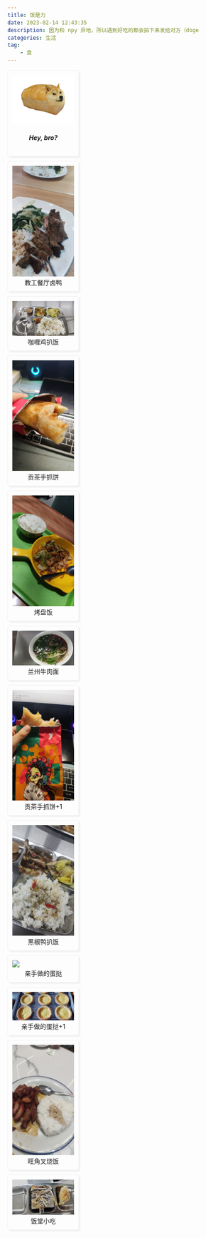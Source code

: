 ```yaml
---
title: 饭是力
date: 2023-02-14 12:43:35
description: 因为和 npy 异地，所以遇到好吃的都会拍下来发给对方（doge
categories: 生活
tag:
    - 食
---
```




<style>
.blog_photo_album_grid {
  -webkit-column-count: 3;
  -webkit-column-gap: 10px;
  -webkit-column-fill: auto;
  -moz-column-count: 3;
  -moz-column-gap: 10px;
  -moz-column-fill: auto;
  column-count: 3;
  column-gap: 10px;
  column-fill: auto;
}
.blog_photo_album_block {
  background-color: none;
  display: block;
  padding: 10px;
  word-wrap: break-word;
  margin-bottom: 10px;
  -webkit-column-break-inside: avoid;
  -moz-column-break-inside: avoid;
  column-break-inside: avoid;
  border-style: solid; 
  border-width: 1px; 
  border-radius: 5px;
  border-color: #f0f0f0;
  box-shadow: 3px 3px 3px #f0f0f0;
}
</style>



<div class="blog_photo_album_grid">
  <div class="blog_photo_album_block"><img src="/pictures/photo_album/eat/doge.svg"><h5 align="center">Hey, bro?</h5></div>
  <div class="blog_photo_album_block"><img src="/pictures/photo_album/eat/brine_duck.jpg"><div align="center">教工餐厅卤鸭</div></div>
  <div class="blog_photo_album_block"><img src="/pictures/photo_album/eat/hall_chick_8.jpg"><div align="center">咖喱鸡扒饭</div></div>
  <div class="blog_photo_album_block"><img src="/pictures/photo_album/eat/gongcha_pancake.jpg"><div align="center">贡茶手抓饼</div></div>
  <div class="blog_photo_album_block"><img src="/pictures/photo_album/eat/griddle_braised_rice.jpg"><div align="center">烤盘饭</div></div>
  <div class="blog_photo_album_block"><img src="/pictures/photo_album/eat/lanzhou_beef_noodles.jpg"><div align="center">兰州牛肉面</div></div>
  <div class="blog_photo_album_block"><img src="/pictures/photo_album/eat/gongcha_pancake_1.jpg"><div align="center">贡茶手抓饼+1</div></div>
  <div class="blog_photo_album_block"><img src="/pictures/photo_album/eat/hall_duck_8.jpg"><div align="center">黑椒鸭扒饭</div></div>
  <div class="blog_photo_album_block"><img src="/pictures/photo_album/eat/eggtar.jpg"><div align="center">亲手做的蛋挞</div></div>
  <div class="blog_photo_album_block"><img src="/pictures/photo_album/eat/eggtar_1.jpg"><div align="center">亲手做的蛋挞+1</div></div>
  <div class="blog_photo_album_block"><img src="/pictures/photo_album/eat/chashao.jpg"><div align="center">旺角叉烧饭</div></div>
  <div class="blog_photo_album_block"><img src="/pictures/photo_album/eat/tea_cake.jpg"><div align="center">饭堂小吃</div></div>
</div>


<br/>
